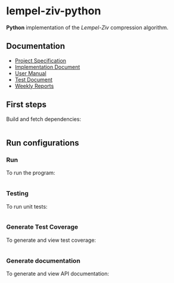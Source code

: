 # lempel-ziv-python

<b>Python</b> implementation of the <i>Lempel-Ziv</i> compression algorithm.

## Documentation

- [Project Specification](./docs/specification.md)
- [Implementation Document](./docs/implementation.md)
- [User Manual](./docs/manual.md)
- [Test Document](./docs/testing.md)
- [Weekly Reports](./docs/weekly)

## First steps

Build and fetch dependencies:

```bash
```

## Run configurations

### Run

To run the program:

```bash
```

### Testing

To run unit tests:

```bash
```

### Generate Test Coverage

To generate and view test coverage:

```bash
```

### Generate documentation

To generate and view API documentation:

```bash
```
